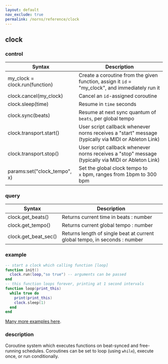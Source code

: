 ```yaml
---
layout: default
nav_exclude: true
permalink: /norns/reference/clock
---
```


## clock

### control

| Syntax                         | Description                                                                                         |
| ------------------------------ | --------------------------------------------------------------------------------------------------- |
| my_clock = clock.run(function) | Create a coroutine from the given function, assign it `id` =  "my_clock", and immediately run it    |
| clock.cancel(my_clock)         | Cancel an `id`-assigned coroutine                                                                   |
| clock.sleep(time)              | Resume in `time` seconds                                                                            |
| clock.sync(beats)              | Resume at next sync quantum of `beats`, per global tempo                                            |
| clock.transport.start()        | User script callback whenever norns receives a "start" message (typically via MIDI or Ableton Link) |
| clock.transport.stop()         | User script callback whenever norns receives a "stop" message (typically via MIDI or Ableton Link)  |
| params:set("clock_tempo", x)   | Set the global clock tempo to `x` bpm, ranges from 1bpm to 300 bpm                                  |

### query

| Syntax               | Description                                                                |
| -------------------- | -------------------------------------------------------------------------- |
| clock.get_beats()    | Returns current time in beats : number                                     |
| clock.get_tempo()    | Returns current global tempo : number                                      |
| clock.get_beat_sec() | Returns length of single beat at current global tempo, in seconds : number |

### example

```lua
-- start a clock which calling function [loop]
function init()
  clock.run(loop,"so true") -- arguments can be passed 
end
-- this function loops forever, printing at 1 second intervals 
function loop(print_this)
  while true do
    print(print_this)
    clock.sleep(1)
  end
end
```

[Many more examples here](https://monome.org/docs/norns/clocks/).

### description

Coroutine system which executes functions on beat-synced and free-running schedules. Coroutines can be set to loop (using `while`), execute once, or run conditionally.